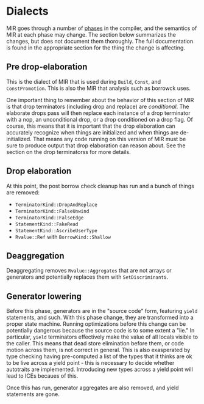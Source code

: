 # Dialects

MIR goes through a number of [phases][phases] in the compiler, and the semantics of MIR at each
phase may change. The section below summarizes the changes, but does not document them thoroughly.
The full documentation is found in the appropriate section for the thing the change is affecting.

[phases]: https://doc.rust-lang.org/nightly/nightly-rustc/rustc_middle/mir/enum.MirPhase.html

## Pre drop-elaboration

This is the dialect of MIR that is used during `Build`, `Const`, and `ConstPromotion`. This is also
the MIR that analysis such as borrowck uses.

One important thing to remember about the behavior of this section of MIR is that drop terminators
(including drop and replace) are *conditional*. The elaborate drops pass will then replace each
instance of a drop terminator with a nop, an unconditional drop, or a drop conditioned on a drop
flag. Of course, this means that it is important that the drop elaboration can accurately recognize
when things are initialized and when things are de-initialized. That means any code running on this
version of MIR must be sure to produce output that drop elaboration can reason about. See the
section on the drop terminatorss for more details.

## Drop elaboration

At this point, the post borrow check cleanup has run and a bunch of things are removed:

* `TerminatorKind::DropAndReplace`
* `TerminatorKind::FalseUnwind`
* `TerminatorKind::FalseEdge`
* `StatementKind::FakeRead`
* `StatementKind::AscribeUserType`
* `Rvalue::Ref` with `BorrowKind::Shallow`

## Deaggregation

Deaggregating removes `Rvalue::Aggregates` that are not arrays or generators and potentially
replaces them with `SetDiscriminant`s.

## Generator lowering

Before this phase, generators are in the "source code" form, featuring `yield` statements, and such.
With this phase change, they are transformed into a proper state machine. Running optimizations
before this change can be potentially dangerous because the source code is to some extent a "lie."
In particular, `yield` terminators effectively make the value of all locals visible to the caller.
This means that dead store elimination before them, or code motion across them, is not correct in
general. This is also exasperated by type checking having pre-computed a list of the types that it
thinks are ok to be live across a yield point - this is necessary to decide whether autotraits are
implemented. Introducing new types across a yield point will lead to ICEs becaues of this.

Once this has run, generator aggregates are also removed, and yield statements are gone.
